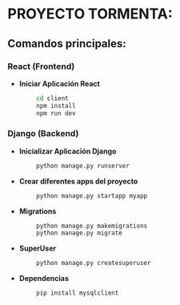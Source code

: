 # PROYECTO TORMENTA:

## Comandos principales:

### React (Frontend)

- **Iniciar Aplicación React**
```sh
        cd client
        npm install
        npm run dev
```

### Django (Backend)

- **Inicializar Aplicación Django**
```sh
        python manage.py runserver
```

- **Crear diferentes apps del proyecto**
```sh
        python manage.py startapp myapp
```

- **Migrations**
```sh
        python manage.py makemigrations
        python manage.py migrate
```

- **SuperUser**
```sh
        python manage.py createsuperuser
```

- **Dependencias**
```sh
        pip install mysqlclient
```
